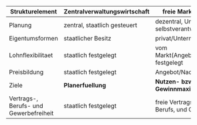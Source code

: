 | Strukturelement                        | Zentralverwaltungswirtschaft | freie Marktwirtschaft                             |
| -------------------------------------- | ---------------------------- | ------------------------------------------------- |
| Planung                                | zentral, staatlich gesteuert | dezentral, Unternehmen selbstverantwortlich       |
| Eigentumsformen                        | staatlicher Besitz           | privat/Unternehmen                                |
| Lohnflexibilitaet                      | staatlich festgelegt         | vom Markt(Angebot/Nachfrage) festgelegt           |
| Preisbildung                           | staatlich festgelegt         | Angebot/Nachfrage                                 |
| Ziele                                  | **Planerfuellung**           | **Nutzen- bzw. Gewinnmaximierung**                |
| Vertrags-, Berufs- und Gewerbefreiheit | staatlich festgelegt         | freie Vertragsgestaltung, Berufs, und Gewerbewahl |
